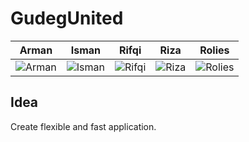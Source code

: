 GudegUnited
===========

| Arman | Isman | Rifqi | Riza | Rolies
|--- |--- |--- |--- |---
| ![Arman](https://pbs.twimg.com/profile_images/428842822968430593/BT5Aty7a.jpeg) | ![Isman](https://pbs.twimg.com/profile_images/521909667937546241/3pPVpYyD.png) | ![Rifqi](https://pbs.twimg.com/profile_images/378800000122731961/e9dd42706d5b50a4f6470dda17280f20_400x400.jpeg) | ![Riza](https://pbs.twimg.com/profile_images/497760941555994624/HuMX1wPQ.jpeg) | ![Rolies](https://pbs.twimg.com/profile_images/2376795069/image_400x400.jpg)

Idea
----
Create flexible and fast application.
